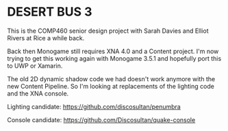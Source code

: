 # DESERT BUS 3


This is the COMP460 senior design project with Sarah Davies and Elliot Rivers at Rice a while back.

Back then Monogame still requires XNA 4.0 and a Content project. I'm now trying to get this working again with Monogame 3.5.1 and hopefully port this to UWP or Xamarin.

The old 2D dynamic shadow code we had doesn't work anymore with the new Content Pipeline. So I'm looking at replacements of the lighting code and the XNA console.

Lighting candidate: https://github.com/discosultan/penumbra

Console candidate: https://github.com/Discosultan/quake-console
